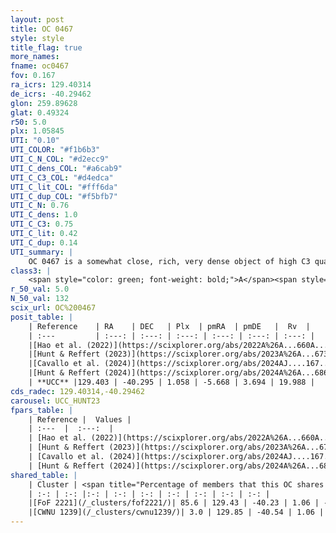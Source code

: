 ```yaml
---
layout: post
title: OC 0467
style: style
title_flag: true
more_names: 
fname: oc0467
fov: 0.167
ra_icrs: 129.40314
de_icrs: -40.29462
glon: 259.89628
glat: 0.49324
r50: 5.0
plx: 1.05845
UTI: "0.10"
UTI_COLOR: "#f1b6b3"
UTI_C_N_COL: "#d2ecc9"
UTI_C_dens_COL: "#a6cab9"
UTI_C_C3_COL: "#d4edca"
UTI_C_lit_COL: "#fff6da"
UTI_C_dup_COL: "#f5bfb7"
UTI_C_N: 0.76
UTI_C_dens: 1.0
UTI_C_C3: 0.75
UTI_C_lit: 0.42
UTI_C_dup: 0.14
UTI_summary: |
    OC 0467 is a somewhat close, rich, very dense object of high C3 quality. It was recently reported in the literature.<br><br><span style="color: #99180f; font-weight: bold;">Warning: </span>This is likely a duplicate object, which shares a large percentage of members with at least one previously reported entry.
class3: |
    <span style="color: green; font-weight: bold;">A</span><span style="color: #FFC300; font-weight: bold;">B</span>
r_50_val: 5.0
N_50_val: 132
scix_url: OC%200467
posit_table: |
    | Reference    | RA    | DEC   | Plx  | pmRA  | pmDE   |  Rv  |
    | :---         | :---: | :---: | :---: | :---: | :---: | :---: |
    |[Hao et al. (2022)](https://scixplorer.org/abs/2022A%26A...660A...4H) | 129.381 | -40.288 | 1.083 | -5.649 | 3.723 | -- |
    |[Hunt & Reffert (2023)](https://scixplorer.org/abs/2023A%26A...673A.114H) | 129.408 | -40.292 | 1.054 | -5.656 | 3.675 | 22.223 |
    |[Cavallo et al. (2024)](https://scixplorer.org/abs/2024AJ....167...12C) | 129.4 | -40.289 | 1.058 | -- | -- | -- |
    |[Hunt & Reffert (2024)](https://scixplorer.org/abs/2024A%26A...686A..42H) | 129.408 | -40.292 | 1.054 | -5.656 | 3.675 | 22.223 |
    | **UCC** |129.403 | -40.295 | 1.058 | -5.668 | 3.694 | 19.988 | 
cds_radec: 129.40314,-40.29462
carousel: UCC_HUNT23
fpars_table: |
    | Reference |  Values |
    | :---  |  :---:  |
    | [Hao et al. (2022)](https://scixplorer.org/abs/2022A%26A...660A...4H) | `AG=2.4, age=6.6, Z=0.026` |
    | [Hunt & Reffert (2023)](https://scixplorer.org/abs/2023A%26A...673A.114H) | `AV50=1.069, diffAV50=2.112, MOD50=9.724, logAge50=6.64` |
    | [Cavallo et al. (2024)](https://scixplorer.org/abs/2024AJ....167...12C) | `AV50=1.2, dMod50=9.91, logAge50=6.36, [Fe/H]50=-0.38` |
    | [Hunt & Reffert (2024)](https://scixplorer.org/abs/2024A%26A...686A..42H) | `MassJ=296.235` |
shared_table: |
    | Cluster | <span title="Percentage of members that this OC shares with the ones listed">%</span>   | RA   | DEC   | Plx   | pmRA  | pmDE  | Rv | UTI |
    | :-: | :-: |:-: | :-: | :-: | :-: | :-: | :-: | :-: |
    |[FoF 2221](/_clusters/fof2221/)| 85.6 | 129.43 | -40.23 | 1.06 | -5.62 | 3.77 | 21.57 |0.41 |
    |[CWNU 1239](/_clusters/cwnu1239/)| 3.0 | 129.85 | -40.54 | 1.06 | -5.38 | 3.47 | -15.31 |0.13 |
---
```

